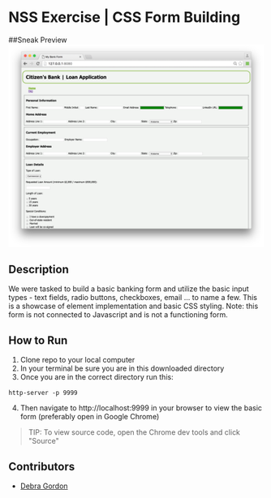 # NSS Exercise | CSS Form Building

##Sneak Preview
![Site Screenshot](https://raw.githubusercontent.com/debragordon/css-bank/master/screenshots/css-bankform.png)

## Description
We were tasked to build a basic banking form and utilize the basic input types - text fields, radio buttons, checkboxes, email ... to name a few. This is a showcase of element implementation and basic CSS styling.  Note: this form is not connected to Javascript and is not a functioning form.

## How to Run
1. Clone repo to your local computer
2. In your terminal be sure you are in this downloaded directory
3. Once you are in the correct directory run this:

  ```
  http-server -p 9999
  ```

4. Then navigate to http://localhost:9999 in your browser to view the basic form (preferably open in Google Chrome)

> TIP: To view source code, open the Chrome dev tools and click "Source"

## Contributors
- [Debra Gordon](http://github.com/debragordon)